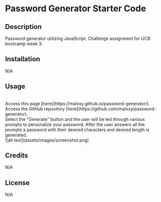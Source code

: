 # Password Generator Starter Code

## Description
Password generator utilizing JavaScript. Challenge assignment for UCB bootcamp week 3.

## Installation

N/A

## Usage

<br>
Access this page [here](https://malxxy.github.io/password-generator/).
Access the GitHub repository [here](https://github.com/malxxy/password-generator).
<br>
Select the "Generate" button and the user will be led through various prompts to personalize your password. After the user answers all the prompts a password with their desired characters and desired length is generated.
<br>
![alt text](assets/images/screenshot.png)
<br>

## Credits

N/A

## License

N/A
